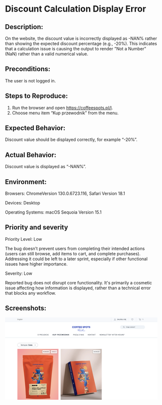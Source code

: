# Discount Calculation Display Error

## Description:

On the website, the discount value is incorrectly displayed as -NAN% rather than showing the expected discount percentage (e.g., -20%). This indicates that a calculation issue is causing the output to render "Not a Number" (NaN) rather than a valid numerical value.

## Preconditions:

The user is not logged in.

## Steps to Reproduce:

1. Run the browser and open https://coffeespots.pl/l.
2. Choose menu item “Kup przewodnik” from the menu.

## Expected Behavior:

Discount value should be displayed correctly, for example “-20%”.

## Actual Behavior:

Discount value is displayed as “-NAN%”.

## Environment:

Browsers: ChromeVersion 130.0.6723.116, Safari Version 18.1

Devices: Desktop

Operating Systems: macOS Sequoia Version 15.1

## Priority and severity

Priority Level: Low

The bug doesn’t prevent users from completing their intended actions (users can still browse, add items to cart, and complete purchases). Addressing it could be left to a later sprint, especially if other functional issues have higher importance.

Severity: Low

Reported bug does not disrupt core functionality. It's primarily a cosmetic issue affecting how information is displayed, rather than a technical error that blocks any workflow.

## Screenshots:

![bug report 1](screenshots/Screenshot.png)








